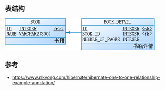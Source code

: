 ## 表结构

![Table](one-to-one.png "表结构")

## 参考

* https://www.mkyong.com/hibernate/hibernate-one-to-one-relationship-example-annotation/
